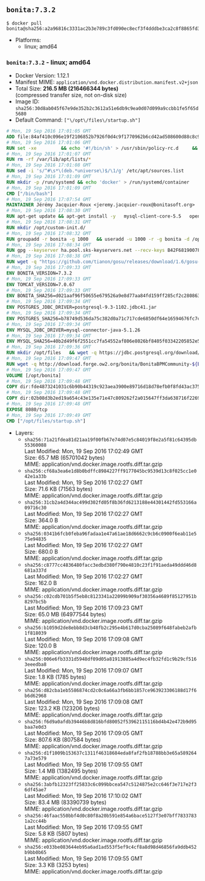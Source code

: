 ## `bonita:7.3.2`

```console
$ docker pull bonita@sha256:a2a96816c3331ac2b3e789c3fd090ec8ecf3f4dddbe3ca2c8f8865fd37d7c41f
```

-	Platforms:
	-	linux; amd64

### `bonita:7.3.2` - linux; amd64

-	Docker Version: 1.12.1
-	Manifest MIME: `application/vnd.docker.distribution.manifest.v2+json`
-	Total Size: **216.5 MB (216466344 bytes)**  
	(compressed transfer size, not on-disk size)
-	Image ID: `sha256:30d8ab045f67e9de352b2c3612a51e6db9c9ea0d07d099a9ccbb1fe5f65d5680`
-	Default Command: `["\/opt\/files\/startup.sh"]`

```dockerfile
# Mon, 19 Sep 2016 17:01:05 GMT
ADD file:84af410c096e19f2106852b7926f0d4c9f1770962b6cd42ad508600d88c8c975 in / 
# Mon, 19 Sep 2016 17:01:06 GMT
RUN set -xe 		&& echo '#!/bin/sh' > /usr/sbin/policy-rc.d 	&& echo 'exit 101' >> /usr/sbin/policy-rc.d 	&& chmod +x /usr/sbin/policy-rc.d 		&& dpkg-divert --local --rename --add /sbin/initctl 	&& cp -a /usr/sbin/policy-rc.d /sbin/initctl 	&& sed -i 's/^exit.*/exit 0/' /sbin/initctl 		&& echo 'force-unsafe-io' > /etc/dpkg/dpkg.cfg.d/docker-apt-speedup 		&& echo 'DPkg::Post-Invoke { "rm -f /var/cache/apt/archives/*.deb /var/cache/apt/archives/partial/*.deb /var/cache/apt/*.bin || true"; };' > /etc/apt/apt.conf.d/docker-clean 	&& echo 'APT::Update::Post-Invoke { "rm -f /var/cache/apt/archives/*.deb /var/cache/apt/archives/partial/*.deb /var/cache/apt/*.bin || true"; };' >> /etc/apt/apt.conf.d/docker-clean 	&& echo 'Dir::Cache::pkgcache ""; Dir::Cache::srcpkgcache "";' >> /etc/apt/apt.conf.d/docker-clean 		&& echo 'Acquire::Languages "none";' > /etc/apt/apt.conf.d/docker-no-languages 		&& echo 'Acquire::GzipIndexes "true"; Acquire::CompressionTypes::Order:: "gz";' > /etc/apt/apt.conf.d/docker-gzip-indexes 		&& echo 'Apt::AutoRemove::SuggestsImportant "false";' > /etc/apt/apt.conf.d/docker-autoremove-suggests
# Mon, 19 Sep 2016 17:01:07 GMT
RUN rm -rf /var/lib/apt/lists/*
# Mon, 19 Sep 2016 17:01:08 GMT
RUN sed -i 's/^#\s*\(deb.*universe\)$/\1/g' /etc/apt/sources.list
# Mon, 19 Sep 2016 17:01:09 GMT
RUN mkdir -p /run/systemd && echo 'docker' > /run/systemd/container
# Mon, 19 Sep 2016 17:01:09 GMT
CMD ["/bin/bash"]
# Mon, 19 Sep 2016 17:07:54 GMT
MAINTAINER Jérémy Jacquier-Roux <jeremy.jacquier-roux@bonitasoft.org>
# Mon, 19 Sep 2016 17:08:30 GMT
RUN apt-get update && apt-get install -y   mysql-client-core-5.5   openjdk-7-jre-headless   postgresql-client   unzip   wget   zip   && rm -rf /var/lib/apt/lists/*
# Mon, 19 Sep 2016 17:08:31 GMT
RUN mkdir /opt/custom-init.d/
# Mon, 19 Sep 2016 17:08:32 GMT
RUN groupadd -r bonita -g 1000   && useradd -u 1000 -r -g bonita -d /opt/bonita/ -s /sbin/nologin -c "Bonita User" bonita
# Mon, 19 Sep 2016 17:08:34 GMT
RUN gpg --keyserver ha.pool.sks-keyservers.net --recv-keys B42F6819007F00F88E364FD4036A9C25BF357DD4
# Mon, 19 Sep 2016 17:08:38 GMT
RUN wget -q "https://github.com/tianon/gosu/releases/download/1.6/gosu-$(dpkg --print-architecture)" -O /usr/local/bin/gosu   && wget -q "https://github.com/tianon/gosu/releases/download/1.6/gosu-$(dpkg --print-architecture).asc" -O /usr/local/bin/gosu.asc   && gpg --verify /usr/local/bin/gosu.asc   && rm /usr/local/bin/gosu.asc   && chmod +x /usr/local/bin/gosu
# Mon, 19 Sep 2016 17:09:33 GMT
ENV BONITA_VERSION=7.3.2
# Mon, 19 Sep 2016 17:09:33 GMT
ENV TOMCAT_VERSION=7.0.67
# Mon, 19 Sep 2016 17:09:33 GMT
ENV BONITA_SHA256=d021aaf96f50655e679526a9e8d77aa84fd159ff285cf2c280863c8b3fb88e40
# Mon, 19 Sep 2016 17:09:34 GMT
ENV POSTGRES_JDBC_DRIVER=postgresql-9.3-1102.jdbc41.jar
# Mon, 19 Sep 2016 17:09:34 GMT
ENV POSTGRES_SHA256=b78749d536da75c382d0a71c717cde6850df64e16594676fc7cacb5a74541d66
# Mon, 19 Sep 2016 17:09:34 GMT
ENV MYSQL_JDBC_DRIVER=mysql-connector-java-5.1.26
# Mon, 19 Sep 2016 17:09:34 GMT
ENV MYSQL_SHA256=40b2d49f6f2551cc7fa54552af806e8026bf8405f03342205852e57a3205a868
# Mon, 19 Sep 2016 17:09:36 GMT
RUN mkdir /opt/files   && wget -q https://jdbc.postgresql.org/download/${POSTGRES_JDBC_DRIVER} -O /opt/files/${POSTGRES_JDBC_DRIVER}   && echo "$POSTGRES_SHA256" /opt/files/${POSTGRES_JDBC_DRIVER} | sha256sum -c -   && wget -q http://dev.mysql.com/get/Downloads/Connector-J/${MYSQL_JDBC_DRIVER}.zip -O /opt/files/${MYSQL_JDBC_DRIVER}.zip   && echo "$MYSQL_SHA256" /opt/files/${MYSQL_JDBC_DRIVER}.zip | sha256sum -c -   && unzip -q /opt/files/${MYSQL_JDBC_DRIVER}.zip -d /opt/files/   && mv /opt/files/${MYSQL_JDBC_DRIVER}/${MYSQL_JDBC_DRIVER}-bin.jar /opt/files/   && rm -r /opt/files/${MYSQL_JDBC_DRIVER}   && rm /opt/files/${MYSQL_JDBC_DRIVER}.zip
# Mon, 19 Sep 2016 17:09:47 GMT
RUN wget -q http://download.forge.ow2.org/bonita/BonitaBPMCommunity-${BONITA_VERSION}-Tomcat-${TOMCAT_VERSION}.zip -O /opt/files/BonitaBPMCommunity-${BONITA_VERSION}-Tomcat-${TOMCAT_VERSION}.zip   && echo "$BONITA_SHA256" /opt/files/BonitaBPMCommunity-${BONITA_VERSION}-Tomcat-${TOMCAT_VERSION}.zip | sha256sum -c -
# Mon, 19 Sep 2016 17:09:47 GMT
VOLUME [/opt/bonita]
# Mon, 19 Sep 2016 17:09:48 GMT
COPY dir:fde4873241031c6b90b44319c923aea3900e89716d18d78efb0f8fd43ac375a6 in /opt/files 
# Mon, 19 Sep 2016 17:09:48 GMT
COPY dir:02b08d3b2ed19a654c43e135e71e47c809262f2a015647ff3da638716f22696f in /opt/templates 
# Mon, 19 Sep 2016 17:09:48 GMT
EXPOSE 8080/tcp
# Mon, 19 Sep 2016 17:09:49 GMT
CMD ["/opt/files/startup.sh"]
```

-	Layers:
	-	`sha256:71a21fdea81d21aa19f00fb67e74d07e5c84019f8e2a5f81c64395db55360088`  
		Last Modified: Mon, 19 Sep 2016 17:02:49 GMT  
		Size: 65.7 MB (65701042 bytes)  
		MIME: application/vnd.docker.image.rootfs.diff.tar.gzip
	-	`sha256:cf68a3ea6e1d8b0bdffc8984227ff9177045bc9539d13c8f025cc1e042e1a33b`  
		Last Modified: Mon, 19 Sep 2016 17:02:27 GMT  
		Size: 71.6 KB (71563 bytes)  
		MIME: application/vnd.docker.image.rootfs.diff.tar.gzip
	-	`sha256:31cb2a4d344ac499d302fd05f8b36fd6213188e44301442fd553166a09716c30`  
		Last Modified: Mon, 19 Sep 2016 17:02:27 GMT  
		Size: 364.0 B  
		MIME: application/vnd.docker.image.rootfs.diff.tar.gzip
	-	`sha256:0341b6fcb0feba96fadaa1e47a61ae18d6662c9cb6c0900f6eab11e575e94835`  
		Last Modified: Mon, 19 Sep 2016 17:02:27 GMT  
		Size: 680.0 B  
		MIME: application/vnd.docker.image.rootfs.diff.tar.gzip
	-	`sha256:c8777cc4836480facc3edbd380f790e4810c23f1f91aeda49ddd46d8681a337d`  
		Last Modified: Mon, 19 Sep 2016 17:02:27 GMT  
		Size: 162.0 B  
		MIME: application/vnd.docker.image.rootfs.diff.tar.gzip
	-	`sha256:c02cdb701b5f5eb8c8123341a22099b909af30356a4689f85127951b8297bc5b`  
		Last Modified: Mon, 19 Sep 2016 17:09:23 GMT  
		Size: 65.0 MB (64977544 bytes)  
		MIME: application/vnd.docker.image.rootfs.diff.tar.gzip
	-	`sha256:b1059d2de8ebb8d3cb48fb2c295e4b617d0cba25089f648fabeb2afb1f818039`  
		Last Modified: Mon, 19 Sep 2016 17:09:08 GMT  
		Size: 120.0 B  
		MIME: application/vnd.docker.image.rootfs.diff.tar.gzip
	-	`sha256:006e6fb3331d5948df09d05a81913885a4d9ec4fb32fd1c9b29cf5163eeedba8`  
		Last Modified: Mon, 19 Sep 2016 17:09:07 GMT  
		Size: 1.8 KB (1785 bytes)  
		MIME: application/vnd.docker.image.rootfs.diff.tar.gzip
	-	`sha256:d82cba1eb5586874cd2c0c6a66a3fb6bb1857ce963923306188d17f6b6d62968`  
		Last Modified: Mon, 19 Sep 2016 17:09:08 GMT  
		Size: 123.2 KB (123206 bytes)  
		MIME: application/vnd.docker.image.rootfs.diff.tar.gzip
	-	`sha256:f6d9a0afdb39446b8d816bfd80052f53962115116bd4b42e472b9d95baa7e0d3`  
		Last Modified: Mon, 19 Sep 2016 17:09:05 GMT  
		Size: 807.6 KB (807584 bytes)  
		MIME: application/vnd.docker.image.rootfs.diff.tar.gzip
	-	`sha256:d1f1009b153637c1311f46318684eda8faf2fb18788bb3e65a5892647a73e579`  
		Last Modified: Mon, 19 Sep 2016 17:09:55 GMT  
		Size: 1.4 MB (1382495 bytes)  
		MIME: application/vnd.docker.image.rootfs.diff.tar.gzip
	-	`sha256:3abfb12323ff25833c6c099bbcea547c5124875e2cc646f3e717e2f36df45ae7`  
		Last Modified: Mon, 19 Sep 2016 17:10:02 GMT  
		Size: 83.4 MB (83390739 bytes)  
		MIME: application/vnd.docker.image.rootfs.diff.tar.gzip
	-	`sha256:46faac550bbf4d0c80f8a20b591e854a6bace5127f3e07bff78337831a2cc44b`  
		Last Modified: Mon, 19 Sep 2016 17:09:55 GMT  
		Size: 5.8 KB (5807 bytes)  
		MIME: application/vnd.docker.image.rootfs.diff.tar.gzip
	-	`sha256:e033be083644eb95a6ad1ad553f5ef9c4cf8a8d98d46856fa9ddb452b9bb0b65`  
		Last Modified: Mon, 19 Sep 2016 17:09:55 GMT  
		Size: 3.3 KB (3253 bytes)  
		MIME: application/vnd.docker.image.rootfs.diff.tar.gzip
